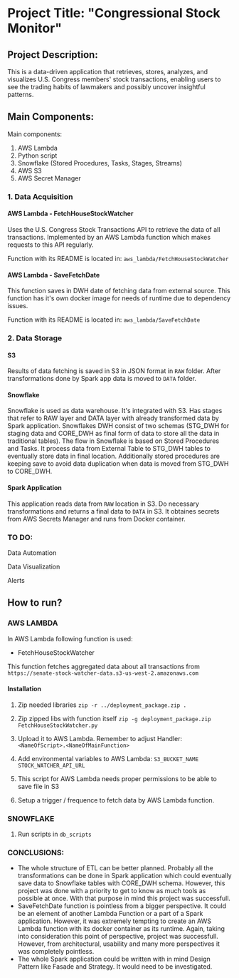 # Project Title: "Congressional Stock Monitor"

## Project Description:

This is a data-driven application that retrieves, stores, analyzes, and visualizes U.S. Congress members' stock transactions, enabling users to see the trading habits of lawmakers and possibly uncover insightful patterns.

## Main Components:
Main components:
1. AWS Lambda 
2. Python script
3. Snowflake (Stored Procedures, Tasks, Stages, Streams)
4. AWS S3
5. AWS Secret Manager 

### 1. Data Acquisition 

#### AWS Lambda - FetchHouseStockWatcher
Uses the U.S. Congress Stock Transactions API to retrieve the data of all transactions. 
Implemented by an AWS Lambda function which makes requests to this API regularly.

Function with its README is located in: `aws_lambda/FetchHouseStockWatcher`

#### AWS Lambda - SaveFetchDate
This function saves in DWH date of fetching data from external source. 
This function has it's own docker image for needs of runtime due to dependency issues.

Function with its README is located in: `aws_lambda/SaveFetchDate`


### 2. Data Storage

#### S3
Results of data fetching is saved in S3 in JSON format in `RAW` folder. 
After transformations done by Spark app data is moved to `DATA` folder.

#### Snowflake
Snowflake is used as data warehouse. It's integrated with S3. Has stages that refer to RAW layer and DATA layer with already transformed data by Spark application.
Snowflakes DWH consist of two schemas (STG_DWH for staging data and CORE_DWH as final form of data to store all the data in traditional tables). The flow in Snowflake is based on Stored Procedures and Tasks. It process data from External Table to STG_DWH tables to eventually store data in final location. Additionally stored procedures are keeping save to avoid data duplication when data is moved from STG_DWH to CORE_DWH.

#### Spark Application
This application reads data from `RAW` location in S3. Do necessary transformations and returns a final data to `DATA` in S3. It obtaines secrets from AWS Secrets Manager and runs from Docker container.


### TO DO:
Data Automation

Data Visualization

Alerts


## How to run?

### AWS LAMBDA
In AWS Lambda following function is used:
- FetchHouseStockWatcher

This function fetches aggregated data about all transactions from `https://senate-stock-watcher-data.s3-us-west-2.amazonaws.com`

#### Installation
1. Zip needed libraries
`zip -r ../deployment_package.zip .`

2. Zip zipped libs with function itself
`zip -g deployment_package.zip FetchHouseStockWatcher.py`

3. Upload it to AWS Lambda. Remember to adjust Handler:
`<NameOfScript>.<NameOfMainFunction>`

4. Add environmental variables to AWS Lambda: 
`S3_BUCKET_NAME`
`STOCK_WATCHER_API_URL`

5. This script for AWS Lambda needs proper permissions to be able to save file in S3

6. Setup a trigger / frequence to fetch data by AWS Lambda function.

### SNOWFLAKE
1. Run scripts in `db_scripts`




### CONCLUSIONS:
- The whole structure of ETL can be better planned. Probably all the transformations can be done in Spark application which could eventually save data to Snowflake tables with CORE_DWH schema. However, this project was done with a priority to get to know as much tools as possible at once. With that purpose in mind this project was successfull.
- SaveFetchDate function is pointless from a bigger perspective. It could be an element of another Lambda Function or a part of a Spark application. However, it was extremely tempting to create an AWS Lambda function with its docker container as its runtime. Again, taking into consideration this point of perspective, project was successfull. However, from architectural, usability and many more perspectives it was completely pointless.
- The whole Spark application could be written with in mind Design Pattern like Fasade and Strategy. It would need to be investigated.